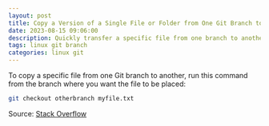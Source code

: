 ```yaml
---
layout: post
title: Copy a Version of a Single File or Folder from One Git Branch to Another
date: 2023-08-15 09:06:00
description: Quickly transfer a specific file from one branch to another using the git checkout command.
tags: linux git branch
categories: linux git
---
```


To copy a specific file from one Git branch to another, run this command from the branch where you want the file to be placed:
```bash
git checkout otherbranch myfile.txt
```

Source: [Stack Overflow](https://stackoverflow.com/questions/307579/how-do-i-copy-a-version-of-a-single-file-from-one-git-branch-to-another)
